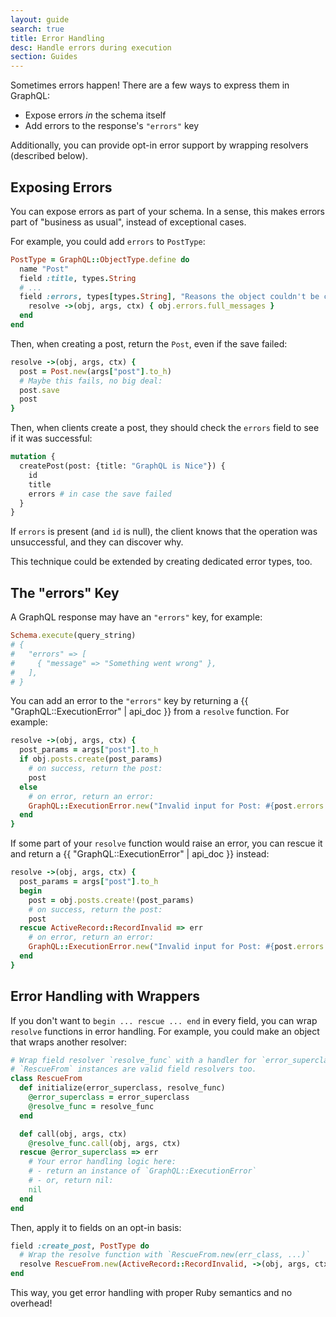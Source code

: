 ```yaml
---
layout: guide
search: true
title: Error Handling
desc: Handle errors during execution
section: Guides
---
```


Sometimes errors happen! There are a few ways to express them in GraphQL:

- Expose errors _in_ the schema itself
- Add errors to the response's `"errors"` key

Additionally, you can provide opt-in error support by wrapping resolvers (described below).

## Exposing Errors

You can expose errors as part of your schema. In a sense, this makes errors part of "business as usual", instead of exceptional cases.

For example, you could add `errors` to `PostType`:

```ruby
PostType = GraphQL::ObjectType.define do
  name "Post"
  field :title, types.String
  # ...
  field :errors, types[types.String], "Reasons the object couldn't be created or updated" do
    resolve ->(obj, args, ctx) { obj.errors.full_messages }
  end
end
```

Then, when creating a post, return the `Post`, even if the save failed:

```ruby
resolve ->(obj, args, ctx) {
  post = Post.new(args["post"].to_h)
  # Maybe this fails, no big deal:
  post.save
  post
}
```

Then, when clients create a post, they should check the `errors` field to see if it was successful:

```graphql
mutation {
  createPost(post: {title: "GraphQL is Nice"}) {
    id
    title
    errors # in case the save failed
  }
}
```

If `errors` is present (and `id` is null), the client knows that the operation was unsuccessful, and they can discover why.

This technique could be extended by creating dedicated error types, too.  

## The "errors" Key

A GraphQL response may have an `"errors"` key, for example:

```ruby
Schema.execute(query_string)
# {
#   "errors" => [
#     { "message" => "Something went wrong" },
#   ],
# }
```

You can add an error to the `"errors"` key by returning a {{ "GraphQL::ExecutionError" | api_doc }} from a `resolve` function. For example:

```ruby
resolve ->(obj, args, ctx) {
  post_params = args["post"].to_h
  if obj.posts.create(post_params)
    # on success, return the post:
    post
  else
    # on error, return an error:
    GraphQL::ExecutionError.new("Invalid input for Post: #{post.errors.full_messages.join(", ")}")
  end
}
```

If some part of your `resolve` function would raise an error, you can rescue it and return a {{ "GraphQL::ExecutionError" | api_doc }} instead:

```ruby
resolve ->(obj, args, ctx) {
  post_params = args["post"].to_h
  begin
    post = obj.posts.create!(post_params)
    # on success, return the post:
    post
  rescue ActiveRecord::RecordInvalid => err
    # on error, return an error:
    GraphQL::ExecutionError.new("Invalid input for Post: #{post.errors.full_messages.join(", ")}")
  end
}
```

## Error Handling with Wrappers

If you don't want to `begin ... rescue ... end` in every field, you can wrap `resolve` functions in error handling. For example, you could make an object that wraps another resolver:

```ruby
# Wrap field resolver `resolve_func` with a handler for `error_superclass`.
# `RescueFrom` instances are valid field resolvers too.
class RescueFrom
  def initialize(error_superclass, resolve_func)
    @error_superclass = error_superclass
    @resolve_func = resolve_func
  end

  def call(obj, args, ctx)
    @resolve_func.call(obj, args, ctx)
  rescue @error_superclass => err
    # Your error handling logic here:
    # - return an instance of `GraphQL::ExecutionError`
    # - or, return nil:
    nil
  end
end
```

Then, apply it to fields on an opt-in basis:

```ruby
field :create_post, PostType do
  # Wrap the resolve function with `RescueFrom.new(err_class, ...)`
  resolve RescueFrom.new(ActiveRecord::RecordInvalid, ->(obj, args, ctx) { ... })
end
```

This way, you get error handling with proper Ruby semantics and no overhead!

